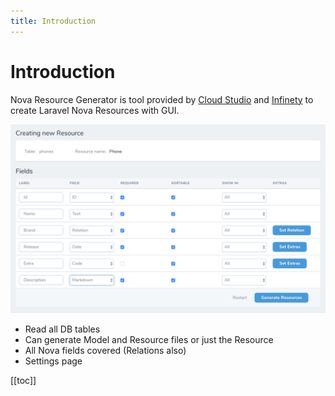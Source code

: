 ```yaml
---
title: Introduction
---
```


# Introduction

Nova Resource Generator is tool provided by [Cloud Studio](https://cloudstudio.es) and [Infinety](https://infinety.es) to create Laravel Nova Resources with GUI.

![Resource Generator](./generator.png "Resource Generator")

* Read all DB tables
* Can generate Model and Resource files or just the Resource
* All Nova fields covered (Relations also)
* Settings page

[[toc]]
